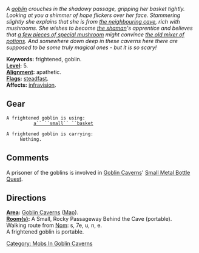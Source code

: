*A [goblin](Goblins.md "wikilink") crouches in the shadowy passage,
gripping her basket tightly. Looking at you a shimmer of hope flickers
over her face. Stammering slightly she explains that she is from [the
neighbouring cave](:Category:_Mushroom_Caves.md "wikilink"), rich with
mushrooms. She wishes to become [the
shaman](Goblin_Shaman.md "wikilink")'s apprentice and believes that [a
few pieces of special mushroom](Glowing_Mushroom_Piece.md "wikilink")
might convince [the old mixer of potions](Goblin_Shaman.md "wikilink").
And somewhere down deep in these caverns here there are supposed to be
some truly magical ones - but it is so scary!*

**Keywords:** frightened, goblin.  
**[Level](Level.md "wikilink"):** 5.  
**[Alignment](Alignment.md "wikilink"):** apathetic.  
**[Flags](:Category:_Mob_Types.md "wikilink"):**
[steadfast](Sentinel_Mobs.md "wikilink").  
**Affects:** [infravision](Infravision.md "wikilink").  

## Gear

`A frightened goblin is using:`  
<floating>`          `[`a`` ``small`` ``basket`](Small_Basket.md "wikilink")

`A frightened goblin is carrying:`  
`     Nothing.`

## Comments

A prisoner of the goblins is involved in [Goblin
Caverns](:Category:_Goblin_Caverns.md "wikilink")' [Small Metal Bottle
Quest](Small_Metal_Bottle_Quest.md "wikilink").

## Directions

**[Area](:Category:_Areas.md "wikilink"):** [Goblin
Caverns](:Category:_Goblin_Caverns.md "wikilink")
([Map](Goblin_Caverns_Map.md "wikilink")).  
**[Room(s)](:Category:_Rooms.md "wikilink"):** A Small, Rocky Passageway
Behind the Cave (portable).  
Walking route from [Nom](Nom.md "wikilink"): s, 7e, u, n, e.  
A frightened goblin is portable.  

[Category: Mobs In Goblin
Caverns](Category:_Mobs_In_Goblin_Caverns "wikilink")
